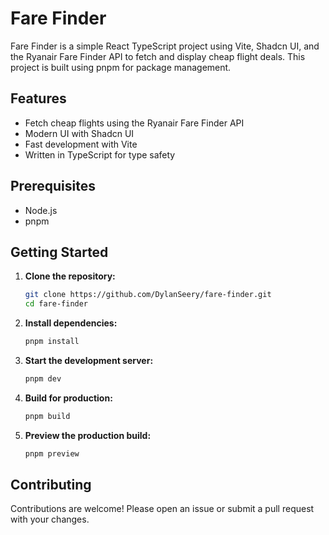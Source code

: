# Fare Finder

Fare Finder is a simple React TypeScript project using Vite, Shadcn UI, and the Ryanair Fare Finder API to fetch and display cheap flight deals. This project is built using pnpm for package management.

## Features

- Fetch cheap flights using the Ryanair Fare Finder API
- Modern UI with Shadcn UI
- Fast development with Vite
- Written in TypeScript for type safety

## Prerequisites

- Node.js
- pnpm

## Getting Started

1. **Clone the repository:**
   ```bash
   git clone https://github.com/DylanSeery/fare-finder.git
   cd fare-finder
   ```

2. **Install dependencies:**
   ```bash
   pnpm install
   ```

3. **Start the development server:**
   ```bash
   pnpm dev
   ```

4. **Build for production:**
   ```bash
   pnpm build
   ```

5. **Preview the production build:**
   ```bash
   pnpm preview
   ```

## Contributing

Contributions are welcome! Please open an issue or submit a pull request with your changes.

